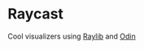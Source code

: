 # Raycast

Cool visualizers using [Raylib](https://github.com/raysan5/raylib) and [Odin](https://odin-lang.org)
